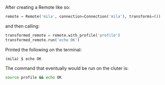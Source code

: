 After creating a Remote like so:

```python
remote = Remote('mila', connection=Connection('mila'), transforms=())
```

and then calling:

```python
transformed_remote = remote.with_profile('profile')
transformed_remote.run('echo OK')
```

Printed the following on the terminal:

```console
(mila) $ echo OK

```

The command that eventually would be run on the cluter is:

```bash
source profile && echo OK
```
